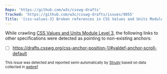 ```yaml
---
Repo: 'https://github.com/w3c/csswg-drafts'
Tracked: 'https://github.com/w3c/csswg-drafts/issues/9055'
Title: '[css-values-3] Broken references in CSS Values and Units Module Level 3'
---
```


While crawling [CSS Values and Units Module Level 3](https://drafts.csswg.org/css-values-3/), the following links to other specifications were detected as pointing to non-existing anchors:
* [ ] https://drafts.csswg.org/css-anchor-position-1/#valdef-anchor-scroll-default

<sub>This issue was detected and reported semi-automatically by [Strudy](https://github.com/w3c/strudy/) based on data collected in [webref](https://github.com/w3c/webref/).</sub>
